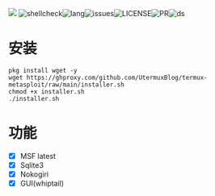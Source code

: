![](https://opengraph.githubassets.com/0/UtermuxBlog/termux-metasploit)
![shellcheck](https://img.shields.io/github/workflow/status/UtermuxBlog/termux-metasploit/shellcheck?style=flat-square)![lang](https://img.shields.io/github/languages/top/UtermuxBlog/termux-metasploit?style=flat-square)![issues](https://img.shields.io/github/issues/UtermuxBlog/termux-metasploit?style=flat-square)![LICENSE](https://img.shields.io/github/license/UtermuxBlog/termux-metasploit?style=flat-square)![PR](https://img.shields.io/github/issues-pr/UtermuxBlog/termux-metasploit?style=flat-square)![ds](https://img.shields.io/github/discussions/UtermuxBlog/termux-metasploit?style=flat-square)

# 安装  
```shell
pkg install wget -y
wget https://ghproxy.com/github.com/UtermuxBlog/termux-metasploit/raw/main/installer.sh
chmod +x installer.sh
./installer.sh
```

# 功能

- [X] MSF latest
- [X] Sqlite3
- [X] Nokogiri
- [X] GUI(whiptail)
